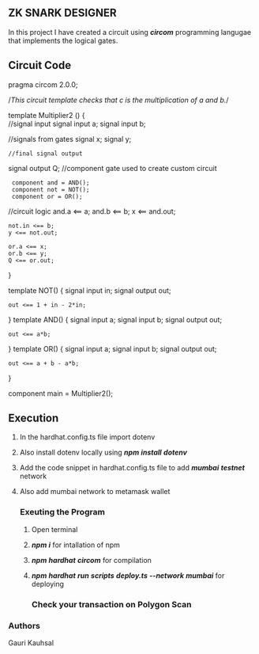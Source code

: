 ## ZK SNARK DESIGNER
In this project I have created a circuit using ***circom*** programming langugae that implements the logical gates.

## Circuit Code
pragma circom 2.0.0;

/*This circuit template checks that c is the multiplication of a and b.*/  

template Multiplier2 () {  
   //signal input
   signal input a;
   signal input b;
   
  //signals from gates
    signal x;
    signal y;
    

    //final signal output
   signal output Q;
  //component gate used to create custom circuit
    
     component and = AND();
     component not = NOT();
     component or = OR();

  //circuit logic
    and.a <== a;
    and.b <== b;
    x <== and.out;

    not.in <== b;
    y <== not.out;

    or.a <== x;
    or.b <== y;
    Q <== or.out;


   
}

template NOT() {
    signal input in;
    signal output out;

    out <== 1 + in - 2*in;
}
template AND() {
    signal input a;
    signal input b;
    signal output out;

    out <== a*b;
}
template OR() {
    signal input a;
    signal input b;
    signal output out;

    out <== a + b - a*b;
}

  


component main = Multiplier2();

## Execution
1. In the hardhat.config.ts file import dotenv
2. Also install dotenv locally using ***npm*** ***install*** ***dotenv***
3. Add the code snippet in hardhat.config.ts file to add ***mumbai*** ***testnet*** network
4. Also add mumbai network to metamask wallet
   
   ### Exeuting the Program
   1. Open terminal
   2. ***npm*** ***i*** for intallation of npm
   3. ***npm*** ***hardhat*** ***circom*** for compilation
   4. ***npm*** ***hardhat*** ***run*** ***scripts*** ***deploy.ts*** ***--network*** ***mumbai*** for deploying
  
      ### Check your transaction on Polygon Scan

### Authors
Gauri Kauhsal
   
